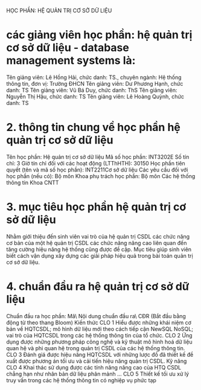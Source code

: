 HỌC PHẦN: HỆ QUẢN TRỊ CƠ SỞ DỮ LIỆU
# các giảng viên học phần: hệ quản trị cơ sở dữ liệu - database management systems là:
Tên giảng viên: Lê Hồng Hải, chức danh: TS., chuyên ngành: Hệ thống thông tin, đơn vị: Trường ĐHCN
Tên giảng viên: Dư Phương Hạnh, chức danh: TS
Tên giảng viên: Vũ Bá Duy, chức danh: ThS
Tên giảng viên: Nguyễn Thị Hậu, chức danh: TS
Tên giảng viên: Lê Hoàng Quỳnh, chức danh: TS
# 2. thông tin chung về học phần hệ quản trị cơ sở dữ liệu
Tên học phần: Hệ quản trị cơ sở dữ liệu Mã số học phần: INT3202E Số tín chỉ: 3 Giờ tín chỉ đối với các hoạt động (LTThHTH): 30150 Học phần tiên quyết (tên và mã số học phần): INT2211Cơ sở dữ liệu Các yêu cầu đối với học phần (nếu có): Bộ môn Khoa phụ trách học phần: Bộ môn Các hệ thống thông tin Khoa CNTT
# 3. mục tiêu học phần hệ quản trị cơ sở dữ liệu
Nhằm giới thiệu đến sinh viên vai trò của hệ quản trị CSDL các chức năng cơ bản của một hệ quản trị CSDL các chức năng nâng cao liên quan đến tăng cường hiệu năng hệ thống cũng được đề cập. Mục tiêu giúp sinh viên biết cách vận dụng xây dựng các giải pháp hiệu quả trong bài toán quản trị cơ sở dữ liệu.
# 4. chuẩn đầu ra hệ quản trị cơ sở dữ liệu
Chuẩn đầu ra học phần: Mã\ Nội dung chuẩn đầu ra\ CĐR (Bắt đầu bằng động từ theo thang Bloom) Kiến thức CLO 1 Hiểu được những khái niệm cơ bản về HQTCSDL; mô hình dữ liệu mới theo cách tiếp cận NewSQL NoSQL; vai trò của HQTCSDL trong các hệ thống thông tin của tổ chức. CLO 2 Ứng dụng được những phương pháp công nghệ và kỹ thuật mô hình hoá dữ liệu quan hệ và phi quan hệ trong quản trị CSDL của các hệ thống thông tin. CLO 3 Đánh giá được hiệu năng HQTCSDL với những lược đồ đã thiết kế đề xuất được phương án tối ưu và cải tiến hiệu năng quản trị CSDL. Kỹ năng CLO 4 Khai thác sử dụng được các tính năng nâng cao của HTQ CSDL chẳng hạn như nhân bản dữ liệu phân mảnh ... CLO 5 Thiết kế tối ưu xử lý truy vấn trong các hệ thống thông tin có nghiệp vụ phức tạp
